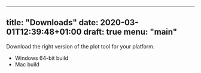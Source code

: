
---
title: "Downloads"
date: 2020-03-01T12:39:48+01:00
draft: true
menu: "main"
---

Download the right version of the plot tool for your platform.

- Windows 64-bit build
- Mac build


